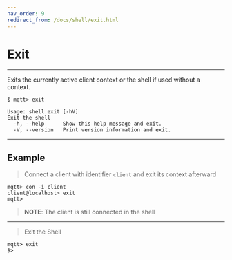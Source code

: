 ```yaml
---
nav_order: 9
redirect_from: /docs/shell/exit.html
---
```


# Exit

***

Exits the currently active client context or the shell if used without a context.

```
$ mqtt> exit

Usage: shell exit [-hV]
Exit the shell
  -h, --help      Show this help message and exit.
  -V, --version   Print version information and exit.
```

***

## Example

> Connect a client with identifier `client` and exit its context afterward

```
mqtt> con -i client
client@localhost> exit
mqtt>
```

> **NOTE**: The client is still connected in the shell

***

> Exit the Shell

```
mqtt> exit
$> 
```


